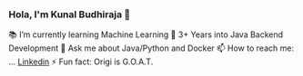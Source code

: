 ### Hola, I'm Kunal Budhiraja 👋




📚 I’m currently learning Machine Learning
🌱 3+ Years into Java Backend Development
💬 Ask me about Java/Python and Docker
📫 How to reach me: ... [Linkedin](https://www.linkedin.com/in/kunal-budhiraja-994a18136) 
⚡ Fun fact: Origi is G.O.A.T. 
